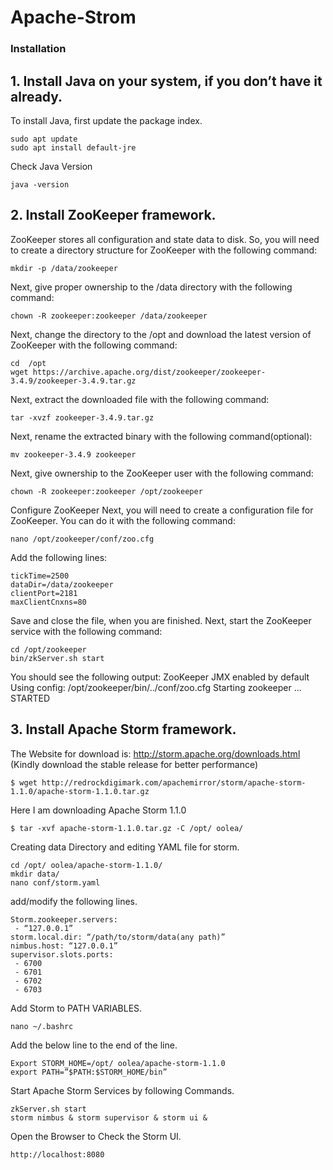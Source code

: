 # Apache-Strom

### Installation

## 1. Install Java on your system, if you don’t have it already.
    
   To install Java, first update the package index.
   ```
   sudo apt update
   sudo apt install default-jre
   ```
   Check Java Version
   ```
   java -version
   ```
## 2. Install ZooKeeper framework.
  
  ZooKeeper stores all configuration and state data to disk. So, you will need to create a directory structure for ZooKeeper with the following command:
  ```
  mkdir -p /data/zookeeper
  ```
  
  Next, give proper ownership to the /data directory with the following command:
  ```
  chown -R zookeeper:zookeeper /data/zookeeper
  ```

  Next, change the directory to the /opt and download the latest version of ZooKeeper with the following command:
  ```
  cd  /opt
  wget https://archive.apache.org/dist/zookeeper/zookeeper-3.4.9/zookeeper-3.4.9.tar.gz
  ```

  Next, extract the downloaded file with the following command:
  ```
  tar -xvzf zookeeper-3.4.9.tar.gz
  ```
  Next, rename the extracted binary with the following command(optional):
  ```
  mv zookeeper-3.4.9 zookeeper
  ```
  Next, give ownership to the ZooKeeper user with the following command:
  ```
  chown -R zookeeper:zookeeper /opt/zookeeper
  ```
  Configure ZooKeeper
  Next, you will need to create a configuration file for ZooKeeper. You can do it with the following command:
  ```
  nano /opt/zookeeper/conf/zoo.cfg
  ```
  Add the following lines:
  ```
  tickTime=2500
  dataDir=/data/zookeeper
  clientPort=2181
  maxClientCnxns=80
  ```
  Save and close the file, when you are finished.
  Next, start the ZooKeeper service with the following command:
  ```
  cd /opt/zookeeper
  bin/zkServer.sh start
  ```
  You should see the following output:
  ZooKeeper JMX enabled by default
  Using config: /opt/zookeeper/bin/../conf/zoo.cfg
  Starting zookeeper ... STARTED

## 3. Install Apache Storm framework.
  
  The Website for download is: http://storm.apache.org/downloads.html (Kindly download the stable release for better performance)
  ```
  $ wget http://redrockdigimark.com/apachemirror/storm/apache-storm-1.1.0/apache-storm-1.1.0.tar.gz
  ```
  Here I am downloading Apache Storm 1.1.0
  ```
  $ tar -xvf apache-storm-1.1.0.tar.gz -C /opt/ oolea/
  ```
  Creating data Directory and editing YAML file for storm.
  ```
  cd /opt/ oolea/apache-storm-1.1.0/
  mkdir data/
  nano conf/storm.yaml
  ```
  add/modify the following lines.
  ```
  Storm.zookeeper.servers:
   - “127.0.0.1”
  storm.local.dir: “/path/to/storm/data(any path)”
  nimbus.host: “127.0.0.1”
  supervisor.slots.ports:
   - 6700
   - 6701
   - 6702
   - 6703
  ```
  Add Storm to PATH VARIABLES.
  ```
  nano ~/.bashrc
  ```
  Add the below line to the end of the line.
  ```
  Export STORM_HOME=/opt/ oolea/apache-storm-1.1.0
  export PATH=”$PATH:$STORM_HOME/bin”
  ```
  Start Apache Storm Services by following Commands.
  ```
  zkServer.sh start 
  storm nimbus & storm supervisor & storm ui & 
  ```
  Open the Browser to Check the Storm UI.
  ```
  http://localhost:8080
  ```